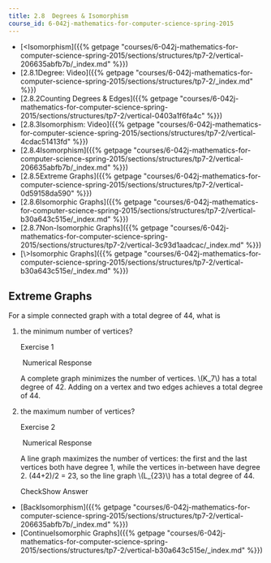 ```yaml
---
title: 2.8  Degrees & Isomorphism
course_id: 6-042j-mathematics-for-computer-science-spring-2015
---
```

*   [<Isomorphism]({{% getpage "courses/6-042j-mathematics-for-computer-science-spring-2015/sections/structures/tp7-2/vertical-206635abfb7b/_index.md" %}})
*   [2.8.1Degree: Video]({{% getpage "courses/6-042j-mathematics-for-computer-science-spring-2015/sections/structures/tp7-2/_index.md" %}})
*   [2.8.2Counting Degrees & Edges]({{% getpage "courses/6-042j-mathematics-for-computer-science-spring-2015/sections/structures/tp7-2/vertical-0403a1f6fa4c" %}})
*   [2.8.3Isomorphism: Video]({{% getpage "courses/6-042j-mathematics-for-computer-science-spring-2015/sections/structures/tp7-2/vertical-4cdac51413fd" %}})
*   [2.8.4Isomorphism]({{% getpage "courses/6-042j-mathematics-for-computer-science-spring-2015/sections/structures/tp7-2/vertical-206635abfb7b/_index.md" %}})
*   [2.8.5Extreme Graphs]({{% getpage "courses/6-042j-mathematics-for-computer-science-spring-2015/sections/structures/tp7-2/vertical-0d59158da590" %}})
*   [2.8.6Isomorphic Graphs]({{% getpage "courses/6-042j-mathematics-for-computer-science-spring-2015/sections/structures/tp7-2/vertical-b30a643c515e/_index.md" %}})
*   [2.8.7Non-Isomorphic Graphs]({{% getpage "courses/6-042j-mathematics-for-computer-science-spring-2015/sections/structures/tp7-2/vertical-3c93d1aadcac/_index.md" %}})
*   [\\>Isomorphic Graphs]({{% getpage "courses/6-042j-mathematics-for-computer-science-spring-2015/sections/structures/tp7-2/vertical-b30a643c515e/_index.md" %}})

Extreme Graphs
--------------

  

For a simple connected graph with a total degree of 44, what is

1.  the minimum number of vertices?
    
    Exercise 1
    
    &nbsp;Numerical Response&nbsp;
    
    A complete graph minimizes the number of vertices. \\(K\_7\\) has a total degree of 42. Adding on a vertex and two edges achieves a total degree of 44.
    
  
3.  the maximum number of vertices?
    
    Exercise 2
    
    &nbsp;Numerical Response&nbsp;
    
    A line graph maximizes the number of vertices: the first and the last vertices both have degree 1, while the vertices in-between have degree 2. (44+2)/2 = 23, so the line graph \\(L\_{23}\\) has a total degree of 44.
    
    CheckShow Answer
    

*   [BackIsomorphism]({{% getpage "courses/6-042j-mathematics-for-computer-science-spring-2015/sections/structures/tp7-2/vertical-206635abfb7b/_index.md" %}})
*   [ContinueIsomorphic Graphs]({{% getpage "courses/6-042j-mathematics-for-computer-science-spring-2015/sections/structures/tp7-2/vertical-b30a643c515e/_index.md" %}})
